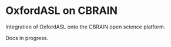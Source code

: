 # OxfordASL on CBRAIN

Integration of OxfordASL onto the CBRAIN open science platform.

Docs in progress.
